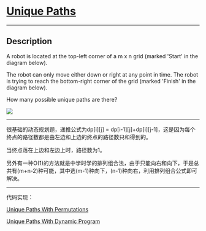 # [Unique Paths](https://leetcode.com/problems/unique-paths/)

---

## Description

A robot is located at the top-left corner of a m x n grid (marked 'Start' in the diagram below).

The robot can only move either down or right at any point in time. The robot is trying to reach the bottom-right corner of the grid (marked 'Finish' in the diagram below).

How many possible unique paths are there?

![](http://articles.leetcode.com/wp-content/uploads/2014/12/robot_maze.png)

---

很基础的动态规划题，递推公式为dp[i][j] = dp[i-1][j]+dp[i][j-1]，这是因为每个终点的路径数都是由左边和上边的终点的路径数只和得到的。

当终点落在上边和左边上时，路径数为1。

另外有一种O(1)的方法就是中学时学的排列组合法，由于只能向右和向下，于是总共有(m+n-2)种可能，其中选(m-1)种向下，(n-1)种向右，利用排列组合公式即可解决。

---

代码实现：

[Unique Paths With Permutations](./UniquePaths1.py)

[Unique Paths With Dynamic Program](./UniquePaths2.py)

